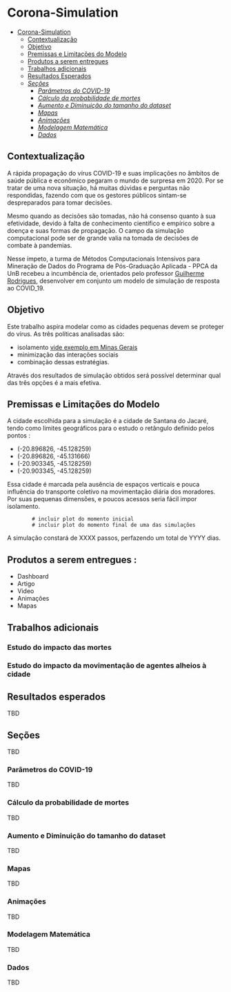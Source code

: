 # Corona-Simulation

<!-- TOC -->

- [Corona-Simulation](#corona-simulation)
    - [Contextualização](#contextualizacao)
    - [Objetivo](#objetivo)
    - [Premissas e Limitações do Modelo](#premissas-e-limitações-do-modelo)
    - [Produtos a serem entregues](#produtos-a-serem-entregues)
    - [Trabalhos adicionais](#trabalhos-adicionais)
    - [Resultados Esperados](#resultados-esperados)
    - [*Seções*](#seções)
        - [*Parâmetros do COVID-19*](#parâmetros-do-covid-19)
        - [*Cálculo da probabilidade de mortes*](#cálculo-da-probabilidade-de-mortes)
        - [*Aumento e Diminuição do tamanho do dataset*](#aumento-e-diminuição-do-tamanho-do-dataset)
        - [*Mapas*](#mapas)
        - [*Animações*](#animações)
        - [*Modelagem Matemática*](#modelagem-matemática)
        - [*Dados*](#dados)
<!-- /TOC -->

## Contextualização

A rápida propagação do vírus COVID-19 e suas implicações no âmbitos de saúde pública e econômico pegaram o mundo de surpresa em 2020. Por se tratar de uma nova situação, há muitas dúvidas e perguntas não respondidas, fazendo com que os gestores públicos sintam-se despreparados para tomar decisões.

Mesmo quando as decisões são tomadas, não há consenso quanto à sua efetividade, devido à falta de conhecimento científico e empírico sobre a doença e suas formas de propagação. O campo da simulação computacional pode ser de grande valia na tomada de decisões de combate à pandemias. 

Nesse ímpeto, a turma de Métodos Computacionais Intensivos para Mineração de Dados do Programa de Pós-Graduação Aplicada - PPCA da UnB recebeu a incumbência de, orientados pelo professor [Guilherme Rodrigues](https://github.com/Guilherme-Souza-Rodrigues), desenvolver em conjunto um modelo de simulação de resposta ao COVID_19.

## Objetivo

Este trabalho aspira modelar como as cidades pequenas devem se proteger do vírus.  As três políticas analisadas são:

* isolamento [vide exemplo em Minas Gerais](https://oglobo.globo.com/sociedade/coronavirus-cidade-no-interior-de-mg-se-isola-por-conta-propria-controla-entrada-de-visitantes-24320734)
* minimização das interações sociais
* combinação dessas estratégias.

Através dos resultados de simulação obtidos será possível determinar qual das três opções é a mais efetiva.

## Premissas e Limitações do Modelo

A cidade escolhida para a simulação é a cidade de Santana do Jacaré, tendo como limites geográficos para o estudo o retângulo definido pelos pontos : 

* (-20.896826, -45.128259)
* (-20.896826, -45.131666)
* (-20.903345, -45.128259)
* (-20.903345, -45.128259)

Essa cidade é marcada pela ausência de espaços verticais e pouca influência do transporte coletivo na movimentação diária dos moradores. Por suas pequenas dimensões, e poucos acessos seria fácil impor isolamento.

```{r simulacao}
        # incluir plot do momento inicial
        # incluir plot do momento final de uma das simulações

```

A simulação constará de XXXX passos, perfazendo um total de YYYY dias. 

## Produtos a serem entregues :

* Dashboard
* Artigo
* Video
* Animações
* Mapas

## Trabalhos adicionais

### Estudo do impacto das mortes
### Estudo do impacto da movimentação de agentes alheios à cidade

## Resultados esperados

TBD

## Seções

TBD

### Parâmetros do COVID-19

TBD

### Cálculo da probabilidade de mortes

TBD

### Aumento e Diminuição do tamanho do dataset

TBD

### Mapas

TBD

### Animações

TBD

### Modelagem Matemática

TBD

### Dados

TBD     














